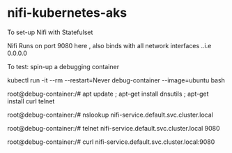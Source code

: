 # nifi-kubernetes-aks
To set-up Nifi with Statefulset


Nifi Runs on port 9080 here , also binds with all network interfaces ..i.e 0.0.0.0


To test:
spin-up a debugging container

kubectl run -it --rm --restart=Never debug-container --image=ubuntu bash

root@debug-container:/# apt update ; apt-get install dnsutils ;  apt-get install curl telnet

root@debug-container:/# nslookup nifi-service.default.svc.cluster.local

root@debug-container:/# telnet  nifi-service.default.svc.cluster.local 9080

root@debug-container:/# curl nifi-service.default.svc.cluster.local:9080
